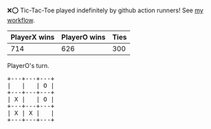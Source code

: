 :x::o: Tic-Tac-Toe played indefinitely by github action runners! See [my workflow](.github/workflows/play.yaml).

|PlayerX wins|PlayerO wins|Ties|
|-|-|-|
|714|626|300|

PlayerO's turn.

<pre>
+---+---+---+
|   |   | O |
+---+---+---+
| X |   | O |
+---+---+---+
| X | X |   |
+---+---+---+
</pre>